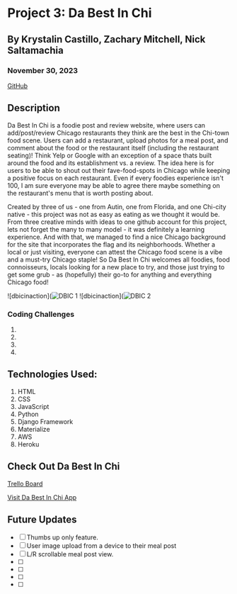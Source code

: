 # Project 3: Da Best In Chi

## By Krystalin Castillo, Zachary Mitchell, Nick Saltamachia

### November 30, 2023

[GitHub](https://github.com/KfromtheChi)


## Description
Da Best In Chi is a foodie post and review website, where users can add/post/review Chicago restaurants they think are the best in the Chi-town food scene.  Users can add a restaurant, upload photos for a meal post, and comment about the food or the restaurant itself (including the restaurant seating)!  Think Yelp or Google with an exception of a space thats built around the food and its establishment vs. a review.  The idea here is for users to be able to shout out their fave-food-spots in Chicago while keeping a positive focus on each restaurant.  Even if every foodies experience isn't 100, I am sure everyone may be able to agree there maybe something on the restaurant's menu that is worth posting about.

Created by three of us - one from Autin, one from Florida, and one Chi-city native - this project was not as easy as eating as we thought it would be.  From three creative minds with ideas to one github account for this project, lets not forget the many to many model - it was definitely a learning experience.  And with that, we managed to find a nice Chicago background for the site that incorporates the flag and its neighborhoods. Whether a local or just visiting, everyone can attest the Chicago food scene is a vibe and a must-try Chicago staple!  So Da Best In Chi welcomes all foodies, food connoisseurs, locals looking for a new place to try, and those just trying to get some grub - as (hopefully) their go-to for anything and everything Chicago food!


![dbicinaction](![DBIC 1](https://github.com/nsaltamachia/p3/assets/145854969/d2775c13-3e01-42f2-a638-417b797d1099)
![dbicinaction](![DBIC 2](https://github.com/nsaltamachia/p3/assets/145854969/750d0327-439f-4706-a810-64f2ad357b23)


### Coding Challenges
1. 
2. 
3. 
4.


## Technologies Used:
1. HTML
2. CSS
3. JavaScript
4. Python
5. Django Framework
6. Materialize
7. AWS
8. Heroku


## Check Out Da Best In Chi

[Trello Board](https://trello.com/b/jddSwsy5/python-django-food-app)

[Visit Da Best In Chi App](https://dabestinchi-bc4eabe56819.herokuapp.com/)


## Future Updates
- [ ] Thumbs up only feature.
- [ ] User image upload from a device to their meal post
- [ ] L/R scrollable meal post view.
- [ ] 
- [ ] 
- [ ] 
- [ ] 
